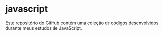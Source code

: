 # javascript
Este repositório do GitHub contém uma coleção de códigos desenvolvidos durante meus estudos de JavaScript. 

